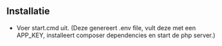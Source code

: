 ## Installatie

- Voer start.cmd uit. (Deze genereert .env file, vult deze met een APP_KEY, installeert composer dependencies en start de php server.)
